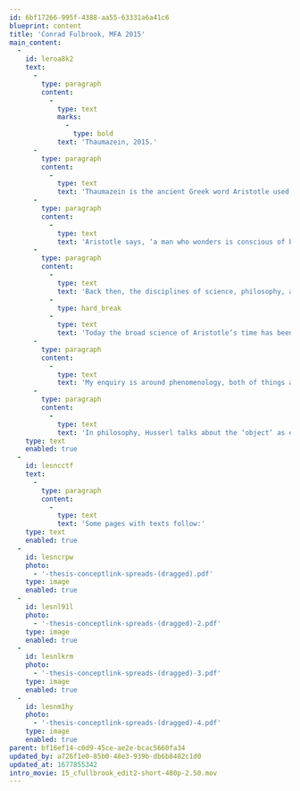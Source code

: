 ```yaml
---
id: 6bf17266-995f-4388-aa55-63331a6a41c6
blueprint: content
title: 'Conrad Fulbrook, MFA 2015'
main_content:
  -
    id: leroa8k2
    text:
      -
        type: paragraph
        content:
          -
            type: text
            marks:
              -
                type: bold
            text: 'Thaumazein, 2015.'
      -
        type: paragraph
        content:
          -
            type: text
            text: 'Thaumazein is the ancient Greek word Aristotle used to describe wonder. But why not just say ‘wonder’? Thaumazein, more specifically, means exploration of our own experience. That state of the dimly intuited awareness of boundaries, probing our confines, the sense of coming up against something that you don’t understand yet you deeply experience. So it is the first stage of discovery.'
      -
        type: paragraph
        content:
          -
            type: text
            text: 'Aristotle says, ‘a man who wonders is conscious of being ignorant’.'
      -
        type: paragraph
        content:
          -
            type: text
            text: 'Back then, the disciplines of science, philosophy, and art were seen as one field of enquiry.'
          -
            type: hard_break
          -
            type: text
            text: 'Today the broad science of Aristotle’s time has been narrowed into a very empirical way of knowing the world, and our wonder is channeled into materialist conceptions of humanity. I think this is a shame, because we miss much of what can be discovered about human experience. Like a scientist, the artist investigates, makes hypotheses, or like Darwin who didn’t have a hypothesis but wanted to explore the natural world, the artist is a scientist and an explorer in the experiential realm.'
      -
        type: paragraph
        content:
          -
            type: text
            text: 'My enquiry is around phenomenology, both of things and of process.'
      -
        type: paragraph
        content:
          -
            type: text
            text: 'In philosophy, Husserl talks about the ‘object’ as existing not ‘out there’ as a stable thing with inherent properties, but rather as being constituted dynamically by us through active investigation. This poses some fascinating issues for me as a designer, which I hope will lead to some exciting work.'
    type: text
    enabled: true
  -
    id: lesncctf
    text:
      -
        type: paragraph
        content:
          -
            type: text
            text: 'Some pages with texts follow:'
    type: text
    enabled: true
  -
    id: lesncrpw
    photo:
      - '-thesis-conceptlink-spreads-(dragged).pdf'
    type: image
    enabled: true
  -
    id: lesnl91l
    photo:
      - '-thesis-conceptlink-spreads-(dragged)-2.pdf'
    type: image
    enabled: true
  -
    id: lesnlkrm
    photo:
      - '-thesis-conceptlink-spreads-(dragged)-3.pdf'
    type: image
    enabled: true
  -
    id: lesnm1hy
    photo:
      - '-thesis-conceptlink-spreads-(dragged)-4.pdf'
    type: image
    enabled: true
parent: bf16ef14-c0d9-45ce-ae2e-bcac5660fa34
updated_by: a726f1e0-85b0-48e3-939b-db6b8482c1d0
updated_at: 1677855342
intro_movie: 15_cfullbrook_edit2-short-480p-2.50.mov
---
```

